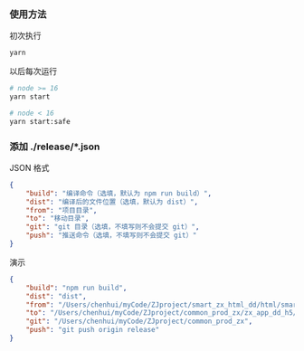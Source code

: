 ### 使用方法

初次执行

```bash
yarn
```

以后每次运行

```bash
# node >= 16
yarn start

# node < 16
yarn start:safe
```

### 添加 ./release/*.json

JSON 格式

```json
{
    "build": "编译命令（选填，默认为 npm run build）",
    "dist": "编译后的文件位置（选填，默认为 dist）",
    "from": "项目目录",
    "to": "移动目录",
    "git": "git 目录（选填，不填写则不会提交 git）",
    "push": "推送命令（选填，不填写则不会提交 git）"
}
```

演示

```json
{
    "build": "npm run build",
    "dist": "dist",
    "from": "/Users/chenhui/myCode/ZJproject/smart_zx_html_dd/html/smart_zx_html",
    "to": "/Users/chenhui/myCode/ZJproject/common_prod_zx/zx_app_dd_h5/plenary_meeting",
    "git": "/Users/chenhui/myCode/ZJproject/common_prod_zx",
    "push": "git push origin release"
}
```